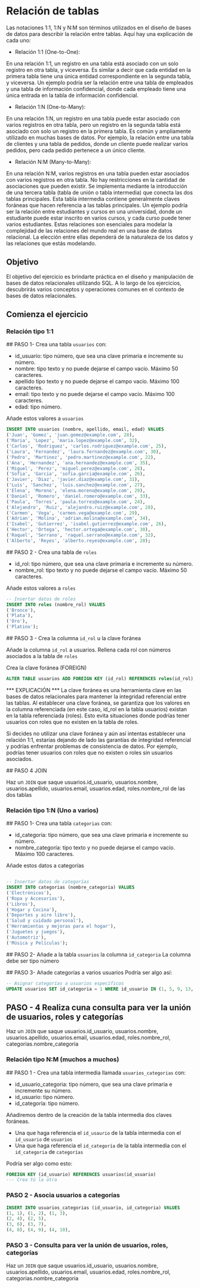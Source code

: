 # Relación de tablas

Las notaciones 1:1, 1:N y N:M son términos utilizados en el diseño de bases de datos para describir la relación entre tablas. Aquí hay una explicación de cada uno:

* Relación 1:1 (One-to-One):

En una relación 1:1, un registro en una tabla está asociado con un solo registro en otra tabla, y viceversa.
Es similar a decir que cada entidad en la primera tabla tiene una única entidad correspondiente en la segunda tabla, y viceversa.
Un ejemplo podría ser la relación entre una tabla de empleados y una tabla de información confidencial, donde cada empleado tiene una única entrada en la tabla de información confidencial.

* Relación 1:N (One-to-Many):

En una relación 1:N, un registro en una tabla puede estar asociado con varios registros en otra tabla, pero un registro en la segunda tabla está asociado con solo un registro en la primera tabla.
Es común y ampliamente utilizado en muchas bases de datos. Por ejemplo, la relación entre una tabla de clientes y una tabla de pedidos, donde un cliente puede realizar varios pedidos, pero cada pedido pertenece a un único cliente.

* Relación N:M (Many-to-Many):

En una relación N:M, varios registros en una tabla pueden estar asociados con varios registros en otra tabla. No hay restricciones en la cantidad de asociaciones que pueden existir.
Se implementa mediante la introducción de una tercera tabla (tabla de unión o tabla intermedia) que conecta las dos tablas principales. Esta tabla intermedia contiene generalmente claves foráneas que hacen referencia a las tablas principales.
Un ejemplo podría ser la relación entre estudiantes y cursos en una universidad, donde un estudiante puede estar inscrito en varios cursos, y cada curso puede tener varios estudiantes.
Estas relaciones son esenciales para modelar la complejidad de las relaciones del mundo real en una base de datos relacional. La elección entre ellas dependerá de la naturaleza de los datos y las relaciones que estás modelando.

## Objetivo

El objetivo del ejercicio es brindarte práctica en el diseño y manipulación de bases de datos relacionales utilizando SQL. A lo largo de los ejercicios, descubrirás varios conceptos y operaciones comunes en el contexto de bases de datos relacionales.

## Comienza el ejercicio

### Relación tipo 1:1

## PASO 1- Crea una tabla `usuarios` con:

- id_usuario: tipo número, que sea una clave primaria e incremente su número.
- nombre: tipo texto y no puede dejarse el campo vacío. Máximo 50 caracteres.
- apellido tipo texto y no puede dejarse el campo vacío. Máximo 100 caracteres.
- email: tipo texto y no puede dejarse el campo vacío. Máximo 100 caracteres.
- edad: tipo número.

Añade estos valores a `usuarios`

```SQL
INSERT INTO usuarios (nombre, apellido, email, edad) VALUES
('Juan', 'Gomez', 'juan.gomez@example.com', 28),
('Maria', 'Lopez', 'maria.lopez@example.com', 32),
('Carlos', 'Rodriguez', 'carlos.rodriguez@example.com', 25),
('Laura', 'Fernandez', 'laura.fernandez@example.com', 30),
('Pedro', 'Martinez', 'pedro.martinez@example.com', 22),
('Ana', 'Hernandez', 'ana.hernandez@example.com', 35),
('Miguel', 'Perez', 'miguel.perez@example.com', 28),
('Sofia', 'Garcia', 'sofia.garcia@example.com', 26),
('Javier', 'Diaz', 'javier.diaz@example.com', 31),
('Luis', 'Sanchez', 'luis.sanchez@example.com', 27),
('Elena', 'Moreno', 'elena.moreno@example.com', 29),
('Daniel', 'Romero', 'daniel.romero@example.com', 33),
('Paula', 'Torres', 'paula.torres@example.com', 24),
('Alejandro', 'Ruiz', 'alejandro.ruiz@example.com', 28),
('Carmen', 'Vega', 'carmen.vega@example.com', 29),
('Adrian', 'Molina', 'adrian.molina@example.com', 34),
('Isabel', 'Gutierrez', 'isabel.gutierrez@example.com', 26),
('Hector', 'Ortega', 'hector.ortega@example.com', 30),
('Raquel', 'Serrano', 'raquel.serrano@example.com', 32),
('Alberto', 'Reyes', 'alberto.reyes@example.com', 28);
```
## PASO 2 - Crea una tabla de `roles`

- id_rol: tipo número, que sea una clave primaria e incremente su número.
- nombre_rol: tipo texto y no puede dejarse el campo vacío. Máximo 50 caracteres.

Añade estos valores a `roles`

```SQL
-- Insertar datos de roles
INSERT INTO roles (nombre_rol) VALUES
('Bronce'),
('Plata'),
('Oro'),
('Platino');
``` 
## PASO 3 - Crea la columna `id_rol` u la clave foránea

Añade la columna `id_rol` a usuarios. Rellena cada rol con números asociados a la tabla de `roles` 

Crea la clave foránea (FOREIGN)
```SQL 
ALTER TABLE usuarios ADD FOREIGN KEY (id_rol) REFERENCES roles(id_rol);
```

*** EXPLICACIÓN *** 
La clave foránea es una herramienta clave en las bases de datos relacionales para mantener la integridad referencial entre las tablas. Al establecer una clave foránea, se garantiza que los valores en la columna referenciada (en este caso, id_rol en la tabla usuarios) existan en la tabla referenciada (roles). Esto evita situaciones donde podrías tener usuarios con roles que no existen en la tabla de roles.

Si decides no utilizar una clave foránea y aún así intentas establecer una relación 1:1, estarías dejando de lado las garantías de integridad referencial y podrías enfrentar problemas de consistencia de datos. Por ejemplo, podrías tener usuarios con roles que no existen o roles sin usuarios asociados.

## PASO 4 JOIN

Haz un `JOIN` que saque usuarios.id_usuario, usuarios.nombre, usuarios.apellido, usuarios.email, usuarios.edad, roles.nombre_rol de las dos tablas

### Relación tipo 1:N (Uno a varios)

## PASO 1- Crea una tabla `categorias` con:

- id_categoria: tipo número, que sea una clave primaria e incremente su número.
- nombre_categoría: tipo texto y no puede dejarse el campo vacío. Máximo 100 caracteres.

Añade estos datos a categorías

```SQL

-- Insertar datos de categorías
INSERT INTO categorias (nombre_categoria) VALUES
('Electrónicos'),
('Ropa y Accesorios'),
('Libros'),
('Hogar y Cocina'),
('Deportes y aire libre'),
('Salud y cuidado personal'),
('Herramientas y mejoras para el hogar'),
('Juguetes y juegos'),
('Automotriz'),
('Música y Películas');
```
## PASO 2- Añade a la tabla `usuarios` la columna `id_categoria`
La columna debe ser tipo número

## PASO 3- Añade categorías a varios usuarios
Podría ser algo así:
```SQL
-- Asignar categorías a usuarios específicos
UPDATE usuarios SET id_categoria = 1 WHERE id_usuario IN (1, 5, 9, 13, 17);
```

## PASO - 4 Realiza cuna consulta para ver la unión de usuarios, roles y categorías

Haz un `JOIN` que saque usuarios.id_usuario, usuarios.nombre, usuarios.apellido, usuarios.email, usuarios.edad, roles.nombre_rol, categorias.nombre_categoria


### Relación tipo N:M (muchos a muchos)

## PASO 1 - Crea una tabla intermedia llamada `usuarios_categorias` con:

- id_usuario_categoria: tipo número, que sea una clave primaria e incremente su número.
- id_usuario: tipo número.
- id_categoría: tipo número. 

Añadiremos dentro de la creación de la tabla intermedia dos claves foráneas.
- Una que haga referencia el `id_usaurio` de la tabla intermedia con el `id_usuario` de `usuarios`
- Una que haga referencia el `id_categoría` de la tabla intermedia con el `id_categoria` de `categorías`

Podría ser algo como esto:

```SQL
FOREIGN KEY (id_usuario) REFERENCES usuarios(id_usuario)
--- Crea tú la otra
```

### PASO 2 - Asocia usuarios a categorías

```SQL
INSERT INTO usuarios_categorias (id_usuario, id_categoria) VALUES
(1, 1), (1, 2), (1, 3),
(2, 4), (2, 5),
(3, 6), (3, 7),
(4, 8), (4, 9), (4, 10),
```

### PASO 3 - Consulta para ver la unión de usuarios, roles, categorías

Haz un `JOIN` que saque usuarios.id_usuario, usuarios.nombre, usuarios.apellido, usuarios.email, usuarios.edad,
roles.nombre_rol, categorias.nombre_categoria
